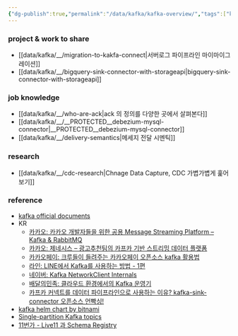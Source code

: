 ```yaml
---
{"dg-publish":true,"permalink":"/data/kafka/kafka-overview/","tags":["kafka","overview"],"noteIcon":"","created":"2024-06-30T00:39:32.604+09:00"}
---
```




### project & work to share
- [[data/kafka/__/migration-to-kakfa-connect\|서버로그 파이프라인 마이마이그레이션]]
- [[data/kafka/__/bigquery-sink-connector-with-storageapi\|bigquery-sink-connector-with-storageapi]]


### job knowledge
- [[data/kafka/__/who-are-ack\|ack 의 정의를 다양한 곳에서 살펴본다]]
- [[data/kafka/__/__PROTECTED__debezium-mysql-connector\|__PROTECTED__debezium-mysql-connector]]
- [[data/kafka/__/delivery-semantics\|메세지 전달 시멘틱]]


### research
- [[data/kafka/__/cdc-research\|Chnage Data Capture, CDC 가볍가볍게 훑어보기]]


### reference
- [kafka official documents](https://kafka.apache.org/documentation/)
- KR
    - [카카오: 카카오 개발자들을 위한 공용 Message Streaming Platform – Kafka & RabbitMQ](https://tech.kakao.com/2021/12/23/kafka-rabbitmq/)
    - [카카오: 제네시스 – 광고추천팀의 카프카 기반 스트리밍 데이터 플랫폼](https://tech.kakao.com/2022/04/13/kafka-connect-streaming-data-platform/)
    - [카카오페이: 크루들이 들려주는 카카오페이 오픈소스 kafka 활용법](https://blog.kakaopay.com/281)
    - [라인: LINE에서 Kafka를 사용하는 방법 - 1편](https://engineering.linecorp.com/ko/blog/how-to-use-kafka-in-line-1/)
    - [네이버: Kafka NetworkClient Internals](https://d2.naver.com/helloworld/0853669)
    - [배달의민족: 클라우드 환경에서의 Kafka 운영기](https://www.youtube.com/watch?v=XyuqoWUCdGA)
    - [카프카 커넥트를 데이터 파이프라인으로 사용하는 이유? kafka-sink-connector 오픈소스 언빡싱!](https://tech.kakao.com/2023/01/12/introduce-kafka-sink-connector/)
- [kafka helm chart by bitnami](https://console.cloud.google.com/marketplace/details/bitnami-launchpad/kafka-cluster?project=coinone-data-dev)
- [Single-partition Kafka topics](https://mikemybytes.com/2021/01/11/single-partition-kafka-topics/)
- [11번가 - Live11 과 Schema Registry](https://11st-tech.github.io/2022/06/28/schema-registry-in-live11/)
